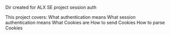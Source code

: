 Dir created for ALX SE project session auth

This project covers:
What authentication means
What session authentication means
What Cookies are
How to send Cookies
How to parse Cookies
